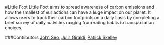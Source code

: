 #Little Foot
Little Foot aims to spread awareness of carbon emissions and how the smallest of our actions can have a huge impact on our planet. It allows users to track their carbon footprints on a daily basis by completing a brief survey of daily activities ranging from eating habits to transportation choices.

###Contributors
[John Seo](https://github.com/seodo), [Julia Giraldi](https://github.com/juli212), [Patrick Skelley](https://github.com/pskelley)

